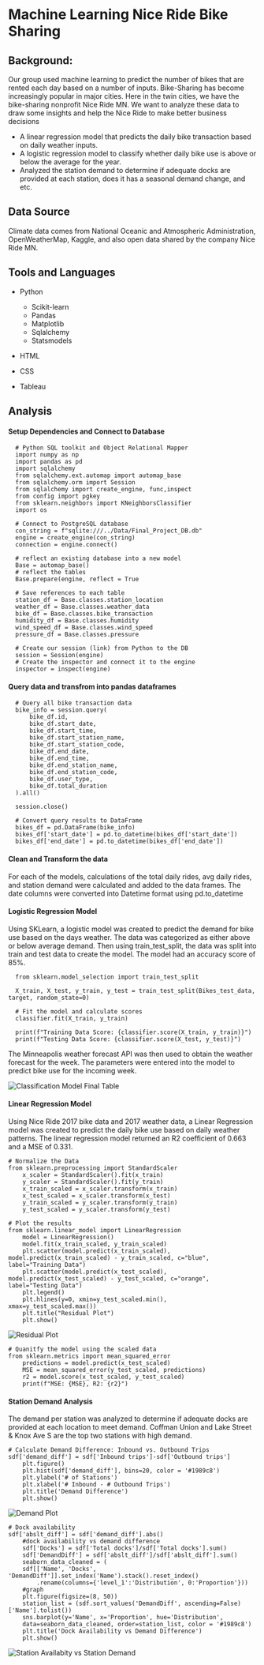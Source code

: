 # Machine Learning Nice Ride Bike Sharing

## Background: 
Our group used machine learning to predict the number of bikes that are rented each day based on a number of inputs. Bike-Sharing has become increasingly popular in major cities. Here in the twin cities, we have the bike-sharing nonprofit Nice Ride MN. We want to analyze these data to draw some insights and help the Nice Ride to make better business decisions

* A linear regression model that predicts the daily bike transaction based on daily weather inputs. 
* A logistic regression model to classify whether daily bike use is above or below the average for the year. 
* Analyzed the station demand to determine if adequate docks are provided at each station, does it has a seasonal demand change, and etc. 


## Data Source
Climate data comes from National Oceanic and Atmospheric Administration,  OpenWeatherMap, Kaggle, and also open data shared by the company Nice Ride MN. 

## Tools and Languages

- Python
    * Scikit-learn
    * Pandas
    * Matplotlib
    * Sqlalchemy
    * Statsmodels

- HTML
- CSS
- Tableau

## Analysis

#### Setup Dependencies and Connect to Database

      # Python SQL toolkit and Object Relational Mapper
      import numpy as np
      import pandas as pd
      import sqlalchemy
      from sqlalchemy.ext.automap import automap_base
      from sqlalchemy.orm import Session
      from sqlalchemy import create_engine, func,inspect
      from config import pgkey
      from sklearn.neighbors import KNeighborsClassifier
      import os
      
      # Connect to PostgreSQL database
      con_string = f"sqlite:///../Data/Final_Project_DB.db"
      engine = create_engine(con_string)
      connection = engine.connect()
      
      # reflect an existing database into a new model
      Base = automap_base()
      # reflect the tables
      Base.prepare(engine, reflect = True
      
      # Save references to each table
      station_df = Base.classes.station_location
      weather_df = Base.classes.weather_data
      bike_df = Base.classes.bike_transaction
      humidity_df = Base.classes.humidity
      wind_speed_df = Base.classes.wind_speed
      pressure_df = Base.classes.pressure
      
      # Create our session (link) from Python to the DB
      session = Session(engine)
      # Create the inspector and connect it to the engine
      inspector = inspect(engine)
      
#### Query data and transfrom into pandas dataframes

      # Query all bike transaction data 
      bike_info = session.query(
          bike_df.id,
          bike_df.start_date,
          bike_df.start_time,
          bike_df.start_station_name,
          bike_df.start_station_code,
          bike_df.end_date,
          bike_df.end_time,
          bike_df.end_station_name,
          bike_df.end_station_code,
          bike_df.user_type,
          bike_df.total_duration
      ).all()

      session.close()

      # Convert query results to DataFrame
      bikes_df = pd.DataFrame(bike_info)
      bikes_df['start_date'] = pd.to_datetime(bikes_df['start_date'])
      bikes_df['end_date'] = pd.to_datetime(bikes_df['end_date'])
      
#### Clean and Transform the data

For each of the models, calculations of the total daily rides, avg daily rides, and station demand were calculated and added to the data frames.  The date columns were converted into Datetime format using pd.to_datetime

#### Logistic Regression Model

Using SKLearn, a logistic model was created to predict the demand for bike use based on the days weather.  The data was categorized as either above or below average demand.  Then using train_test_split, the data was split into train and test data to create the model. 
The model had an accuracy score of 85%.

      from sklearn.model_selection import train_test_split

      X_train, X_test, y_train, y_test = train_test_split(Bikes_test_data, target, random_state=0)
      
      # Fit the model and calculate scores
      classifier.fit(X_train, y_train)
      
      print(f"Training Data Score: {classifier.score(X_train, y_train)}")
      print(f"Testing Data Score: {classifier.score(X_test, y_test)}")

The Minneapolis weather forecast API was then used to obtain the weather forecast for the week. The parameters were entered into the model to predict bike use for the incoming week.

![Classification Model Final Table](Graphs&Tables/Weather_Classification_Table.PNG)

#### Linear Regression Model

Using Nice Ride 2017 bike data and 2017 weather data, a Linear Regression model was created to predict the daily bike use based on daily weather patterns. The linear regression model returned an R2 coefficient of 0.663 and a MSE of 0.331.

	# Normalize the Data
	from sklearn.preprocessing import StandardScaler
        x_scaler = StandardScaler().fit(x_train)
        y_scaler = StandardScaler().fit(y_train)
        x_train_scaled = x_scaler.transform(x_train)
        x_test_scaled = x_scaler.transform(x_test)
        y_train_scaled = y_scaler.transform(y_train)
        y_test_scaled = y_scaler.transform(y_test)

	# Plot the results
	from sklearn.linear_model import LinearRegression
        model = LinearRegression()
        model.fit(x_train_scaled, y_train_scaled)
        plt.scatter(model.predict(x_train_scaled), model.predict(x_train_scaled) - y_train_scaled, c="blue", label="Training Data")
        plt.scatter(model.predict(x_test_scaled), model.predict(x_test_scaled) - y_test_scaled, c="orange", label="Testing Data")
        plt.legend()
        plt.hlines(y=0, xmin=y_test_scaled.min(), xmax=y_test_scaled.max())
        plt.title("Residual Plot")
        plt.show()

![Residual Plot](Graphs&Tables/Residual_Plot.png)

	# Quanitfy the model using the scaled data
	from sklearn.metrics import mean_squared_error
        predictions = model.predict(x_test_scaled)
        MSE = mean_squared_error(y_test_scaled, predictions)
        r2 = model.score(x_test_scaled, y_test_scaled)
        print(f"MSE: {MSE}, R2: {r2}")

#### Station Demand Analysis

The demand per station was analyzed to determine if adequate docks are provided at each location to meet demand. Coffman Union and Lake Street & Knox Ave S are the top two stations with high demand.

	# Calculate Demand Difference: Inbound vs. Outbound Trips
	sdf['demand_diff'] = sdf['Inbound trips']-sdf['Outbound trips']
        plt.figure()
        plt.hist(sdf['demand_diff'], bins=20, color = '#1989c8')
        plt.ylabel('# of Stations')
        plt.xlabel('# Inbound - # Outbound Trips')
        plt.title('Demand Difference')
        plt.show()
![Demand Plot](Graphs&Tables/Demand_Diff.png)

	# Dock availability
	sdf['abslt_diff'] = sdf['demand_diff'].abs()
        #dock availability vs demand difference
        sdf['Docks'] = sdf['Total docks']/sdf['Total docks'].sum()
        sdf['DemandDiff'] = sdf['abslt_diff']/sdf['abslt_diff'].sum()
        seaborn_data_cleaned = (
        sdf[['Name', 'Docks', 'DemandDiff']].set_index('Name').stack().reset_index()
        	.rename(columns={'level_1':'Distribution', 0:'Proportion'}))
        #graph
        plt.figure(figsize=(8, 50))
        station_list = (sdf.sort_values('DemandDiff', ascending=False)['Name'].tolist())
        sns.barplot(y='Name', x='Proportion', hue='Distribution', 
        data=seaborn_data_cleaned, order=station_list, color = '#1989c8')
        plt.title('Dock Availability vs Demand Difference')
        plt.show()
![Station Availabity vs Station Demand](Graphs&Tables/Availability_v_Demand.png)

